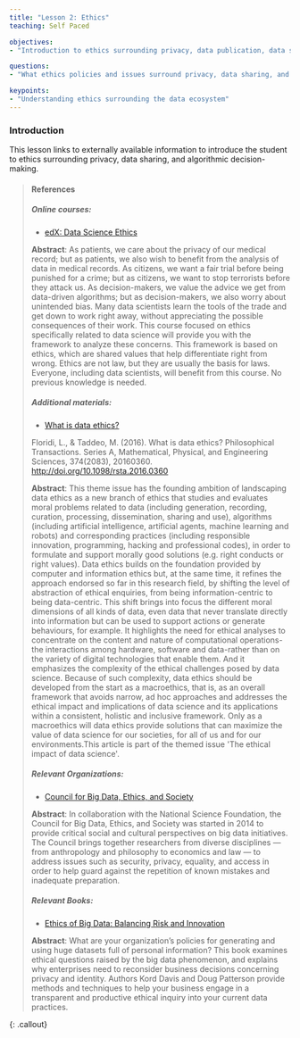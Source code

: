 ```yaml
---
title: "Lesson 2: Ethics"
teaching: Self Paced

objectives:
- "Introduction to ethics surrounding privacy, data publication, data sharing, and algorithmic decision-making"

questions:
- "What ethics policies and issues surround privacy, data sharing, and the use of data?"

keypoints:
- "Understanding ethics surrounding the data ecosystem"
---
```


### Introduction

This  lesson links to externally available information to introduce the student to ethics surrounding privacy, data sharing, and algorithmic decision-making.

> #### References
> ##### Online courses:
>
>   - [edX: Data Science Ethics](https://www.edx.org/course/data-science-ethics-michiganx-ds101x-1#!)
>
> **Abstract**: As patients, we care about the privacy of our medical record; but as patients, we also wish to benefit from the analysis of data in medical records. As citizens, we want a fair trial before being punished for a crime; but as citizens, we want to stop terrorists before they attack us. As decision-makers, we value the advice we get from data-driven algorithms; but as decision-makers, we also worry about unintended bias. Many data scientists learn the tools of the trade and get down to work right away, without appreciating the possible consequences of their work. This course focused on ethics specifically related to data science will provide you with the framework to analyze these concerns. This framework is based on ethics, which are shared values that help differentiate right from wrong. Ethics are not law, but they are usually the basis for laws. Everyone, including data scientists, will benefit from this course. No previous knowledge is needed.
>
> ##### Additional materials:
>
>   - [What is data ethics?](https://www.ncbi.nlm.nih.gov/pmc/articles/PMC5124072/)
>
> Floridi, L., & Taddeo, M. (2016). What is data ethics? Philosophical Transactions. Series A, Mathematical, Physical, and Engineering Sciences, 374(2083), 20160360. http://doi.org/10.1098/rsta.2016.0360
>
> **Abstract**: This theme issue has the founding ambition of landscaping data ethics as a new branch of ethics that studies and evaluates moral problems related to data (including generation, recording, curation, processing, dissemination, sharing and use), algorithms (including artificial intelligence, artificial agents, machine learning and robots) and corresponding practices (including responsible innovation, programming, hacking and professional codes), in order to formulate and support morally good solutions (e.g. right conducts or right values). Data ethics builds on the foundation provided by computer and information ethics but, at the same time, it refines the approach endorsed so far in this research field, by shifting the level of abstraction of ethical enquiries, from being information-centric to being data-centric. This shift brings into focus the different moral dimensions of all kinds of data, even data that never translate directly into information but can be used to support actions or generate behaviours, for example. It highlights the need for ethical analyses to concentrate on the content and nature of computational operations-the interactions among hardware, software and data-rather than on the variety of digital technologies that enable them. And it emphasizes the complexity of the ethical challenges posed by data science. Because of such complexity, data ethics should be developed from the start as a macroethics, that is, as an overall framework that avoids narrow, ad hoc approaches and addresses the ethical impact and implications of data science and its applications within a consistent, holistic and inclusive framework. Only as a macroethics will data ethics provide solutions that can maximize the value of data science for our societies, for all of us and for our environments.This article is part of the themed issue 'The ethical impact of data science'.
>
> ##### Relevant Organizations:
>   - [Council for Big Data, Ethics, and Society](http://bdes.datasociety.net)
>
> **Abstract**: In collaboration with the National Science Foundation, the Council for Big Data, Ethics, and Society was started in 2014 to provide critical social and cultural perspectives on big data initiatives. The Council brings together researchers from diverse disciplines — from anthropology and philosophy to economics and law — to address issues such as security, privacy, equality, and access in order to help guard against the repetition of known mistakes and inadequate preparation.
>
> ##### Relevant Books:
>   - [Ethics of Big Data: Balancing Risk and Innovation](https://www.amazon.com/Ethics-Big-Data-Balancing-Innovation/dp/1449311792/ref=sr_1_2?s=books&ie=UTF8&qid=1499980325&sr=1-2&keywords=data+ethics)
>
> **Abstract**: What are your organization’s policies for generating and using huge datasets full of personal information? This book examines ethical questions raised by the big data phenomenon, and explains why enterprises need to reconsider business decisions concerning privacy and identity. Authors Kord Davis and Doug Patterson provide methods and techniques to help your business engage in a transparent and productive ethical inquiry into your current data practices.

{: .callout}
